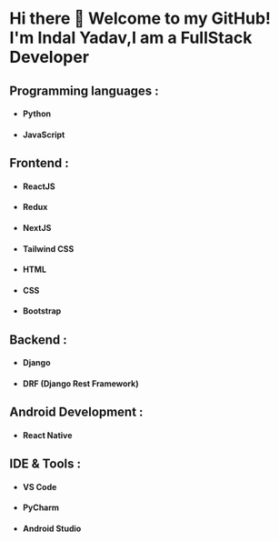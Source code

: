 # Hi there 👋 Welcome to my GitHub! I'm Indal Yadav,I am a FullStack Developer
## Programming languages :
  - #### Python
 - #### JavaScript
## Frontend :
 - #### ReactJS
 - #### Redux
 - #### NextJS
 - #### Tailwind CSS
 - #### HTML
 - #### CSS
 - #### Bootstrap
## Backend :
 - #### Django
 - #### DRF (Django Rest Framework)
## Android Development :
  - #### React Native

## IDE & Tools :
 - #### VS Code
 - #### PyCharm
 - #### Android Studio
